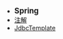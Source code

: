 - <font style="font-weight:bold;font-size:17px;">Spring</font>
- [注解](编程开发/Java后端/常用框架与技术/Spring/注解)
- [JdbcTemplate](编程开发/Java后端/常用框架与技术/Spring/JdbcTemplate)